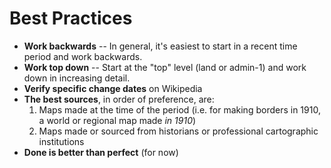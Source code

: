 # Best Practices

* __Work backwards__ -- In general, it's easiest to start in a recent time period and work backwards.
* __Work top down__ -- Start at the "top" level (land or admin-1) and work down in increasing detail.
* __Verify specific change dates__ on Wikipedia
* __The best sources__, in order of preference, are:
	1. Maps made at the time of the period (i.e. for making borders in 1910, a world or regional map made *in 1910*)
	2. Maps made or sourced from historians or professional cartographic institutions
* __Done is better than perfect__ (for now)

